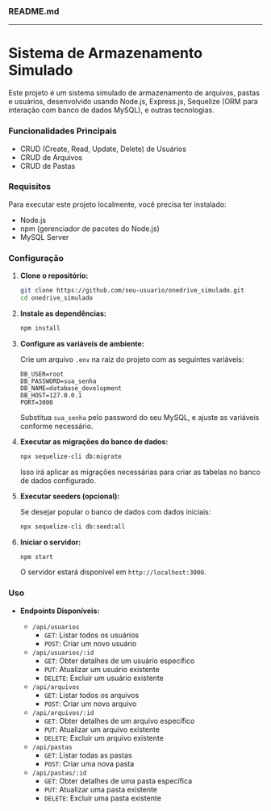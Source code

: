 
### README.md

---

# Sistema de Armazenamento Simulado

Este projeto é um sistema simulado de armazenamento de arquivos, pastas e usuários, desenvolvido usando Node.js, Express.js, Sequelize (ORM para interação com banco de dados MySQL), e outras tecnologias.

### Funcionalidades Principais

- CRUD (Create, Read, Update, Delete) de Usuários
- CRUD de Arquivos
- CRUD de Pastas

### Requisitos

Para executar este projeto localmente, você precisa ter instalado:

- Node.js
- npm (gerenciador de pacotes do Node.js)
- MySQL Server

### Configuração

1. **Clone o repositório:**

   ```bash
   git clone https://github.com/seu-usuario/onedrive_simulado.git
   cd onedrive_simulado
   ```

2. **Instale as dependências:**

   ```bash
   npm install
   ```

3. **Configure as variáveis de ambiente:**

   Crie um arquivo `.env` na raiz do projeto com as seguintes variáveis:

   ```plaintext
   DB_USER=root
   DB_PASSWORD=sua_senha
   DB_NAME=database_development
   DB_HOST=127.0.0.1
   PORT=3000
   ```

   Substitua `sua_senha` pelo password do seu MySQL, e ajuste as variáveis conforme necessário.

4. **Executar as migrações do banco de dados:**

   ```bash
   npx sequelize-cli db:migrate
   ```

   Isso irá aplicar as migrações necessárias para criar as tabelas no banco de dados configurado.

5. **Executar seeders (opcional):**

   Se desejar popular o banco de dados com dados iniciais:

   ```bash
   npx sequelize-cli db:seed:all
   ```

6. **Iniciar o servidor:**

   ```bash
   npm start
   ```

   O servidor estará disponível em `http://localhost:3000`.

### Uso

- **Endpoints Disponíveis:**

  - `/api/usuarios`
    - `GET`: Listar todos os usuários
    - `POST`: Criar um novo usuário
  - `/api/usuarios/:id`
    - `GET`: Obter detalhes de um usuário específico
    - `PUT`: Atualizar um usuário existente
    - `DELETE`: Excluir um usuário existente
  - `/api/arquivos`
    - `GET`: Listar todos os arquivos
    - `POST`: Criar um novo arquivo
  - `/api/arquivos/:id`
    - `GET`: Obter detalhes de um arquivo específico
    - `PUT`: Atualizar um arquivo existente
    - `DELETE`: Excluir um arquivo existente
  - `/api/pastas`
    - `GET`: Listar todas as pastas
    - `POST`: Criar uma nova pasta
  - `/api/pastas/:id`
    - `GET`: Obter detalhes de uma pasta específica
    - `PUT`: Atualizar uma pasta existente
    - `DELETE`: Excluir uma pasta existente
